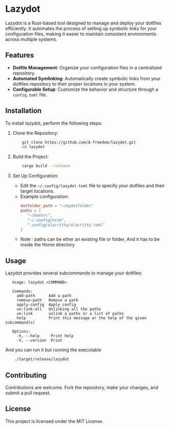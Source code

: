 # Lazydot

Lazydot is a Rust-based tool designed to manage and deploy your dotfiles efficiently. It automates the process of
setting up symbolic links for your configuration files, making it easier to maintain consistent environments across
multiple systems.

## Features

- **Dotfile Management**: Organize your configuration files in a centralized repository.
- **Automated Symlinking**: Automatically create symbolic links from your dotfiles repository to their proper locations
  in your system.
- **Configurable Setup**: Customize the behavior and structure through a ```config.toml``` file.

## Installation

To install lazydot, perform the following steps:

1. Clone the Repository:

    ```bash
        git clone https://github.com/A-freedom/lazydot.git
        cd lazydot
    ```

2. Build the Project:

    ```bash
        cargo build --release
    ```

3. Set Up Configuration:

    - Edit the ```~/.config/lazydot.toml``` file to specify your dotfiles and their target locations.
    - Example configuration:
      ```toml
      dotfolder_path = "~/mydotfolder"
      paths = [
         "~/bashrc",
         "~/.config/nvim",
         ".config/alacritty/alacritty.toml"
      ]
      ```
    - Note : paths can be ether an existing file or folder, And it has to be inside the Home directory

## Usage

Lazydot provides several subcommands to manage your dotfiles:

```text
   Usage: lazydot <COMMAND>

   Commands:
     add-path      Add a path
     remove-path   Remove a path
     apply-config  Apply config
     un-link-all   Unlinking all the paths
     un-link       unlink a paths or a list of paths
     help          Print this message or the help of the given subcommand(s)

   Options:
     -h, --help     Print help
     -V, --version  Print 
```

And you can run it but running the executable

```bash 
    ./target/release/lazydot
```

## Contributing

Contributions are welcome. Fork the repository, make your changes, and submit a pull request.

## License

This project is licensed under the MIT License.
